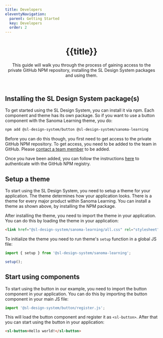 ```yaml
---
title: Developers
eleventyNavigation:
  parent: Getting Started
  key: Developers
  order: 2
---
```

<header class="ds-tokens__main-heading">
<div class="ds-tokens__heading-wrapper">
  <h1 class="ds-heading-1">{{title}}</h1>
  <p class="ds-tokens__heading-description">
  This guide will walk you through the process of gaining access to the private GitHub NPM repository, installing the SL Design System packages and using them.
  </p>
</div>
</header>

<section class="ds-subpage-section">

<div class="ds-subpage-section__wrapper">

<section>

## Installing the SL Design System package(s)

To get started using the SL Design System, you can install it via npm. Each component and theme has its own package. So if you want to use a button component with the Sanoma Learning theme, you do:

<div class="ds-code">

  ```bash
  npm add @sl-design-system/button @sl-design-system/sanoma-learning
  ```

</div>

Before you can do this though, you first need to get access to the private GitHub NPM repository. To get access, you need to be added to the team in GitHub. Please <a href="mailto:designsystem@sanoma.com">contact a team member</a> to be added.

Once you have been added, you can follow the instructions [here](https://docs.github.com/en/packages/working-with-a-github-packages-registry/working-with-the-npm-registry#authenticating-to-github-packages) to authenticate with the GitHub NPM registry.
</section>
<section>

## Setup a theme

To start using the SL Design System, you need to setup a theme for your application. The theme determines how your application looks. There is a theme for every major product within Sanoma Learning. You can install a theme as shown above, by installing the NPM package.

After installing the theme, you need to import the theme in your application. You can do this by loading the theme in your application:

<div class="ds-code">

  ```html
  <link href="@sl-design-system/sanoma-learning/all.css" rel="stylesheet">
  ```

</div>

To initialize the theme you need to run theme's `setup` function in a global JS file:
<div class="ds-code">

  ```js
  import { setup } from '@sl-design-system/sanoma-learning';

  setup();
  ```

</div>
</section>
<section>

## Start using components

To start using the button in our example, you need to import the button component in your application. You can do this by importing the button component in your main JS file:

<div class="ds-code">

  ```js
  import '@sl-design-system/button/register.js';
  ```

</div>

This will load the button component and register it as `<sl-button>`. After that you can start using the button in your application:

<div class="ds-code">

  ```html
  <sl-button>Hello world!</sl-button>
  ```
  
</div>
</section>
</div>

</section>
